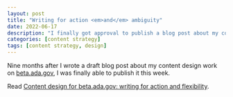 ```yaml
---
layout: post
title: "Writing for action <em>and</em> ambiguity"
date: 2022-06-17
description: "I finally got approval to publish a blog post about my content design work for ADA."
categories: [content strategy]
tags: [content strategy, design]
---
```


Nine months after I wrote a draft blog post about my content design work on [beta.ada.gov](https://beta.ada.gov/), I was finally able to publish it this week. 

Read [Content design for beta.ada.gov: writing for action and flexibility](https://18f.gsa.gov/2022/07/13/content-design-ada/).